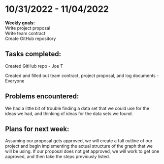 # 10/31/2022 - 11/04/2022
**Weekly goals:**  
  Write project proposal  
  Write team contract  
  Create GitHub repository  
  
  ## **Tasks completed:**
  
  Created GitHub repo - Joe T
  
  Created and filled out team contract, project proposal, and log documents - Everyone

## **Problems encountered:**

  We had a little bit of trouble finding a data set that we could use for the ideas we had, and thinking of ideas for the data sets we found.

## **Plans for next week:**

  Assuming our proposal gets approved, we will create a full outline of our project and begin implementing the actual structure of the graph that we will be using. If our proposal does not get approved, we will work to get one approved, and then take the steps previously listed.
